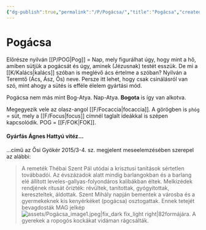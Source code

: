 ```yaml
---
{"dg-publish":true,"permalink":"/P/Pogácsa/","title":"Pogácsa","created":"2025-03-08T20:43","updated":"2025-09-24T13:58"}
---
```



# Pogácsa

Előrésze nyilván [[P/POG\|Pog]] = Nap, mely figurálhat úgy, hogy mint a hő, amiben sütjük a pogácsát és úgy, aminek (Jézusnak) testét esszük. De mi a [[K/Kalács\|kalács]] szóban is meglévő ács értelme a szóban? Nyilván a Teremtő (Ács, Ász, Ős) neve. Persze itt lehet, hogy csak csinálásról van szó, mint ahogy a sütés is efféle élelem gyártási mód.  

Pogácsa nem más mint Bog-Atya. Nap-Atya. **Bogota** is így van alkotva.  

Megegyezik vele az olasz-angol [[F/Focaccia\|focaccia]]. A görögben is `phóg` = süt, mely a [[F/Focus\|focus]] címnél taglalt ideákkal is szépen kapcsolódik. POG = [[F/FOK\|FOK]].  

#### Gyárfás Ágnes Hattyú vitéz...  

...című az Ősi Gyökér 2015/3-4. sz. megjelent meseelemzésében szerepel az alábbi:  
> A remeték Thébai Szent Pál utódai a krisztusi tanítások sértetlen továbbadói. Az évszázadok alatt mindig barlangokban és a barlang elé állított leveles-gallyas-folyondáros kalibákban éltek. Melkizédek rendjének rítusát őrizték: révültek, tanítottak, gyógyítottak, kereszteltek, áldottak. Szent Mihály napján bementek a városba és a gyermekeknek kis kenyérkéket (pogácsa) osztogattak. Ennek tetejét bevagdosták MAG jelkép ![assets/Pogácsa_image1.jpeg|fix_dark fix_light right|82](/img/user/P/assets/Pog%C3%A1csa_image1.jpeg)formájára. A gyerekek a ropogós kockákat vidáman rágcsálták.  
